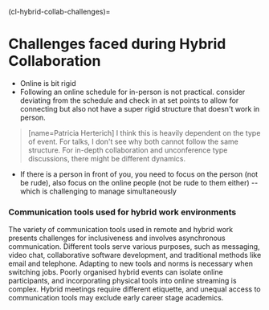 (cl-hybrid-collab-challenges)=
# Challenges faced during Hybrid Collaboration

- Online is bit rigid
- Following an online schedule for in-person is not practical. consider deviating from the schedule and check in at set points to allow for connecting but also not have a super rigid structure that doesn't work in person.
> [name=Patricia Herterich] I think this is heavily dependent on the type of event. For talks, I don't see why both cannot follow the same structure. For in-depth collaboration and unconference type discussions, there might be different dynamics.

- If there is a person in front of you, you need to focus on the person (not be rude), also focus on the online people (not be rude to them either) -- which is challenging to manage simultaneously

### Communication tools used for hybrid work environments
The variety of communication tools used in remote and hybrid work presents challenges for inclusiveness and involves asynchronous communication. Different tools serve various purposes, such as messaging, video chat, collaborative software development, and traditional methods like email and telephone. Adapting to new tools and norms is necessary when switching jobs. Poorly organised hybrid events can isolate online participants, and incorporating physical tools into online streaming is complex. Hybrid meetings require different etiquette, and unequal access to communication tools may exclude early career stage academics.
